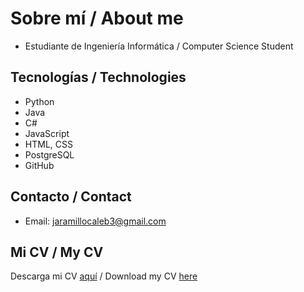 # Sobre mí / About me

- Estudiante de Ingeniería Informática / Computer Science Student

## Tecnologías / Technologies
- Python  
- Java  
- C#  
- JavaScript  
- HTML, CSS  
- PostgreSQL  
- GitHub  

## Contacto / Contact
- Email: jaramillocaleb3@gmail.com

## Mi CV / My CV
Descarga mi CV [aquí](https://github.com/user-attachments/files/22274675/CV.Espanol.pdf) / Download my CV [here](https://github.com/user-attachments/files/22274673/CV.English.pdf)
